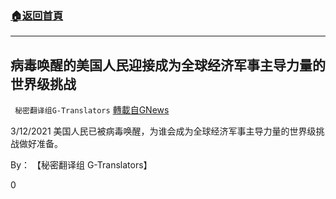 ###  [:house:返回首頁](https://github.com/ourhimalayas/txt)
---

## 病毒唤醒的美国人民迎接成为全球经济军事主导力量的世界级挑战
` 秘密翻译组G-Translators` [轉載自GNews](https://gnews.org/zh-hans/975822/)

3/12/2021 美国人民已被病毒唤醒，为谁会成为全球经济军事主导力量的世界级挑战做好准备。

By： 【秘密翻译组 G-Translators】



0
